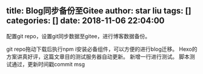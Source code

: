 title: Blog同步备份至Gitee
author: star liu
tags: []
categories: []
date: 2018-11-06 22:04:00
---
配置git repo，设置git同步数据至gitee，进行博客数据备份。
<!--more-->
git repo拖动下载后执行npm i安装必备组件，可以方便的进行blog迁移。
Hexo的方案讲真好评，这篇文章目的测试服务器自动更新。
新增一行进行测试。
脚本测试通过，更新时间戳commit msg
